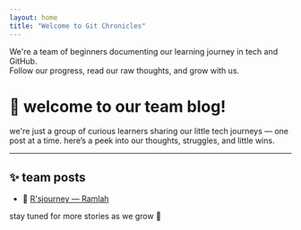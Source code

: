 ```yaml
---
layout: home
title: "Welcome to Git Chronicles"
---
```


We're a team of beginners documenting our learning journey in tech and GitHub.  
Follow our progress, read our raw thoughts, and grow with us.

# 🌱 welcome to our team blog!

we're just a group of curious learners sharing our little tech journeys — one post at a time. here’s a peek into our thoughts, struggles, and little wins.

---

## ✨ team posts

- 🌼 [R'sjourney — Ramlah](./posts/Ramlah/R'sjourney.md)


stay tuned for more stories as we grow 🌸
